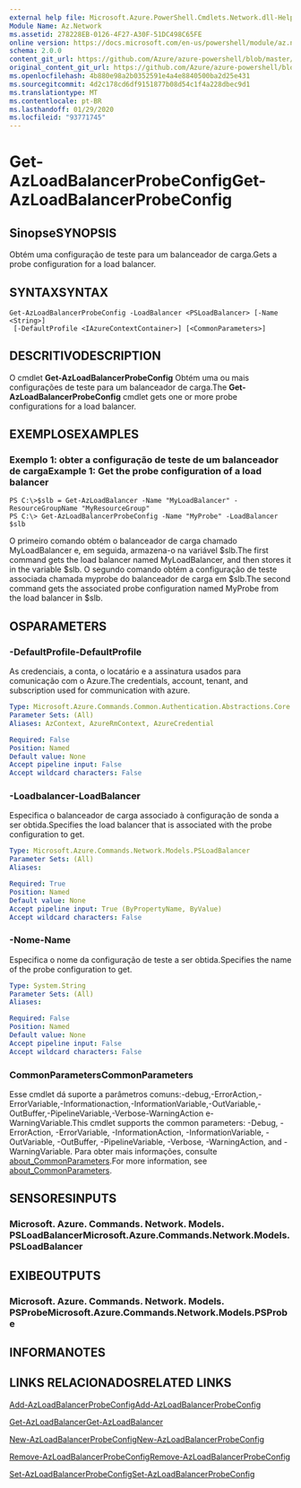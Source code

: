 ```yaml
---
external help file: Microsoft.Azure.PowerShell.Cmdlets.Network.dll-Help.xml
Module Name: Az.Network
ms.assetid: 278228EB-0126-4F27-A30F-51DC498C65FE
online version: https://docs.microsoft.com/en-us/powershell/module/az.network/get-azloadbalancerprobeconfig
schema: 2.0.0
content_git_url: https://github.com/Azure/azure-powershell/blob/master/src/Network/Network/help/Get-AzLoadBalancerProbeConfig.md
original_content_git_url: https://github.com/Azure/azure-powershell/blob/master/src/Network/Network/help/Get-AzLoadBalancerProbeConfig.md
ms.openlocfilehash: 4b880e98a2b0352591e4a4e8840500ba2d25e431
ms.sourcegitcommit: 4d2c178cd6df9151877b08d54c1f4a228dbec9d1
ms.translationtype: MT
ms.contentlocale: pt-BR
ms.lasthandoff: 01/29/2020
ms.locfileid: "93771745"
---
```

# <span data-ttu-id="d5d94-101">Get-AzLoadBalancerProbeConfig</span><span class="sxs-lookup"><span data-stu-id="d5d94-101">Get-AzLoadBalancerProbeConfig</span></span>

## <span data-ttu-id="d5d94-102">Sinopse</span><span class="sxs-lookup"><span data-stu-id="d5d94-102">SYNOPSIS</span></span>
<span data-ttu-id="d5d94-103">Obtém uma configuração de teste para um balanceador de carga.</span><span class="sxs-lookup"><span data-stu-id="d5d94-103">Gets a probe configuration for a load balancer.</span></span>

## <span data-ttu-id="d5d94-104">SYNTAX</span><span class="sxs-lookup"><span data-stu-id="d5d94-104">SYNTAX</span></span>

```
Get-AzLoadBalancerProbeConfig -LoadBalancer <PSLoadBalancer> [-Name <String>]
 [-DefaultProfile <IAzureContextContainer>] [<CommonParameters>]
```

## <span data-ttu-id="d5d94-105">DESCRITIVO</span><span class="sxs-lookup"><span data-stu-id="d5d94-105">DESCRIPTION</span></span>
<span data-ttu-id="d5d94-106">O cmdlet **Get-AzLoadBalancerProbeConfig** Obtém uma ou mais configurações de teste para um balanceador de carga.</span><span class="sxs-lookup"><span data-stu-id="d5d94-106">The **Get-AzLoadBalancerProbeConfig** cmdlet gets one or more probe configurations for a load balancer.</span></span>

## <span data-ttu-id="d5d94-107">EXEMPLOS</span><span class="sxs-lookup"><span data-stu-id="d5d94-107">EXAMPLES</span></span>

### <span data-ttu-id="d5d94-108">Exemplo 1: obter a configuração de teste de um balanceador de carga</span><span class="sxs-lookup"><span data-stu-id="d5d94-108">Example 1: Get the probe configuration of a load balancer</span></span>
```
PS C:\>$slb = Get-AzLoadBalancer -Name "MyLoadBalancer" -ResourceGroupName "MyResourceGroup"
PS C:\> Get-AzLoadBalancerProbeConfig -Name "MyProbe" -LoadBalancer $slb
```

<span data-ttu-id="d5d94-109">O primeiro comando obtém o balanceador de carga chamado MyLoadBalancer e, em seguida, armazena-o na variável $slb.</span><span class="sxs-lookup"><span data-stu-id="d5d94-109">The first command gets the load balancer named MyLoadBalancer, and then stores it in the variable $slb.</span></span>
<span data-ttu-id="d5d94-110">O segundo comando obtém a configuração de teste associada chamada myprobe do balanceador de carga em $slb.</span><span class="sxs-lookup"><span data-stu-id="d5d94-110">The second command gets the associated probe configuration named MyProbe from the load balancer in $slb.</span></span>

## <span data-ttu-id="d5d94-111">OS</span><span class="sxs-lookup"><span data-stu-id="d5d94-111">PARAMETERS</span></span>

### <span data-ttu-id="d5d94-112">-DefaultProfile</span><span class="sxs-lookup"><span data-stu-id="d5d94-112">-DefaultProfile</span></span>
<span data-ttu-id="d5d94-113">As credenciais, a conta, o locatário e a assinatura usados para comunicação com o Azure.</span><span class="sxs-lookup"><span data-stu-id="d5d94-113">The credentials, account, tenant, and subscription used for communication with azure.</span></span>

```yaml
Type: Microsoft.Azure.Commands.Common.Authentication.Abstractions.Core.IAzureContextContainer
Parameter Sets: (All)
Aliases: AzContext, AzureRmContext, AzureCredential

Required: False
Position: Named
Default value: None
Accept pipeline input: False
Accept wildcard characters: False
```

### <span data-ttu-id="d5d94-114">-Loadbalancer</span><span class="sxs-lookup"><span data-stu-id="d5d94-114">-LoadBalancer</span></span>
<span data-ttu-id="d5d94-115">Especifica o balanceador de carga associado à configuração de sonda a ser obtida.</span><span class="sxs-lookup"><span data-stu-id="d5d94-115">Specifies the load balancer that is associated with the probe configuration to get.</span></span>

```yaml
Type: Microsoft.Azure.Commands.Network.Models.PSLoadBalancer
Parameter Sets: (All)
Aliases:

Required: True
Position: Named
Default value: None
Accept pipeline input: True (ByPropertyName, ByValue)
Accept wildcard characters: False
```

### <span data-ttu-id="d5d94-116">-Nome</span><span class="sxs-lookup"><span data-stu-id="d5d94-116">-Name</span></span>
<span data-ttu-id="d5d94-117">Especifica o nome da configuração de teste a ser obtida.</span><span class="sxs-lookup"><span data-stu-id="d5d94-117">Specifies the name of the probe configuration to get.</span></span>

```yaml
Type: System.String
Parameter Sets: (All)
Aliases:

Required: False
Position: Named
Default value: None
Accept pipeline input: False
Accept wildcard characters: False
```

### <span data-ttu-id="d5d94-118">CommonParameters</span><span class="sxs-lookup"><span data-stu-id="d5d94-118">CommonParameters</span></span>
<span data-ttu-id="d5d94-119">Esse cmdlet dá suporte a parâmetros comuns:-debug,-ErrorAction,-ErrorVariable,-Informationaction,-InformationVariable,-OutVariable,-OutBuffer,-PipelineVariable,-Verbose-WarningAction e-WarningVariable.</span><span class="sxs-lookup"><span data-stu-id="d5d94-119">This cmdlet supports the common parameters: -Debug, -ErrorAction, -ErrorVariable, -InformationAction, -InformationVariable, -OutVariable, -OutBuffer, -PipelineVariable, -Verbose, -WarningAction, and -WarningVariable.</span></span> <span data-ttu-id="d5d94-120">Para obter mais informações, consulte [about_CommonParameters](https://go.microsoft.com/fwlink/?LinkID=113216).</span><span class="sxs-lookup"><span data-stu-id="d5d94-120">For more information, see [about_CommonParameters](https://go.microsoft.com/fwlink/?LinkID=113216).</span></span>

## <span data-ttu-id="d5d94-121">SENSORES</span><span class="sxs-lookup"><span data-stu-id="d5d94-121">INPUTS</span></span>

### <span data-ttu-id="d5d94-122">Microsoft. Azure. Commands. Network. Models. PSLoadBalancer</span><span class="sxs-lookup"><span data-stu-id="d5d94-122">Microsoft.Azure.Commands.Network.Models.PSLoadBalancer</span></span>

## <span data-ttu-id="d5d94-123">EXIBE</span><span class="sxs-lookup"><span data-stu-id="d5d94-123">OUTPUTS</span></span>

### <span data-ttu-id="d5d94-124">Microsoft. Azure. Commands. Network. Models. PSProbe</span><span class="sxs-lookup"><span data-stu-id="d5d94-124">Microsoft.Azure.Commands.Network.Models.PSProbe</span></span>

## <span data-ttu-id="d5d94-125">INFORMA</span><span class="sxs-lookup"><span data-stu-id="d5d94-125">NOTES</span></span>

## <span data-ttu-id="d5d94-126">LINKS RELACIONADOS</span><span class="sxs-lookup"><span data-stu-id="d5d94-126">RELATED LINKS</span></span>

[<span data-ttu-id="d5d94-127">Add-AzLoadBalancerProbeConfig</span><span class="sxs-lookup"><span data-stu-id="d5d94-127">Add-AzLoadBalancerProbeConfig</span></span>](./Add-AzLoadBalancerProbeConfig.md)

[<span data-ttu-id="d5d94-128">Get-AzLoadBalancer</span><span class="sxs-lookup"><span data-stu-id="d5d94-128">Get-AzLoadBalancer</span></span>](./Get-AzLoadBalancer.md)

[<span data-ttu-id="d5d94-129">New-AzLoadBalancerProbeConfig</span><span class="sxs-lookup"><span data-stu-id="d5d94-129">New-AzLoadBalancerProbeConfig</span></span>](./New-AzLoadBalancerProbeConfig.md)

[<span data-ttu-id="d5d94-130">Remove-AzLoadBalancerProbeConfig</span><span class="sxs-lookup"><span data-stu-id="d5d94-130">Remove-AzLoadBalancerProbeConfig</span></span>](./Remove-AzLoadBalancerProbeConfig.md)

[<span data-ttu-id="d5d94-131">Set-AzLoadBalancerProbeConfig</span><span class="sxs-lookup"><span data-stu-id="d5d94-131">Set-AzLoadBalancerProbeConfig</span></span>](./Set-AzLoadBalancerProbeConfig.md)



